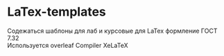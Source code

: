 # LaTex-templates
Содежаться шаблоны для лаб и курсовые для LaTex формление ГОСТ 7.32  
Используется overleaf
Compiler XeLaTeX
